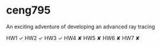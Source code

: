 # ceng795
An exciting adventure of developing an advanced ray tracing

HW1 ✓
HW2 ✓
HW3 ✓
HW4 ✘
HW5 ✘
HW6 ✘
HW7 ✘
